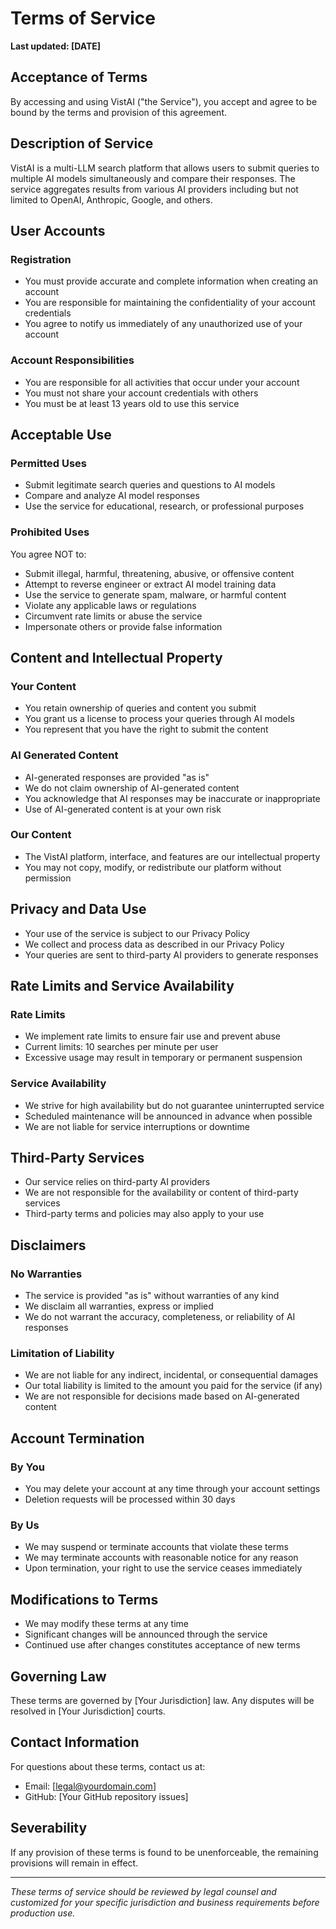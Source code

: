 # Terms of Service

**Last updated: [DATE]**

## Acceptance of Terms

By accessing and using VistAI ("the Service"), you accept and agree to be bound by the terms and provision of this agreement.

## Description of Service

VistAI is a multi-LLM search platform that allows users to submit queries to multiple AI models simultaneously and compare their responses. The service aggregates results from various AI providers including but not limited to OpenAI, Anthropic, Google, and others.

## User Accounts

### Registration
- You must provide accurate and complete information when creating an account
- You are responsible for maintaining the confidentiality of your account credentials
- You agree to notify us immediately of any unauthorized use of your account

### Account Responsibilities
- You are responsible for all activities that occur under your account
- You must not share your account credentials with others
- You must be at least 13 years old to use this service

## Acceptable Use

### Permitted Uses
- Submit legitimate search queries and questions to AI models
- Compare and analyze AI model responses
- Use the service for educational, research, or professional purposes

### Prohibited Uses
You agree NOT to:
- Submit illegal, harmful, threatening, abusive, or offensive content
- Attempt to reverse engineer or extract AI model training data
- Use the service to generate spam, malware, or harmful content
- Violate any applicable laws or regulations
- Circumvent rate limits or abuse the service
- Impersonate others or provide false information

## Content and Intellectual Property

### Your Content
- You retain ownership of queries and content you submit
- You grant us a license to process your queries through AI models
- You represent that you have the right to submit the content

### AI Generated Content
- AI-generated responses are provided "as is"
- We do not claim ownership of AI-generated content
- You acknowledge that AI responses may be inaccurate or inappropriate
- Use of AI-generated content is at your own risk

### Our Content
- The VistAI platform, interface, and features are our intellectual property
- You may not copy, modify, or redistribute our platform without permission

## Privacy and Data Use

- Your use of the service is subject to our Privacy Policy
- We collect and process data as described in our Privacy Policy
- Your queries are sent to third-party AI providers to generate responses

## Rate Limits and Service Availability

### Rate Limits
- We implement rate limits to ensure fair use and prevent abuse
- Current limits: 10 searches per minute per user
- Excessive usage may result in temporary or permanent suspension

### Service Availability
- We strive for high availability but do not guarantee uninterrupted service
- Scheduled maintenance will be announced in advance when possible
- We are not liable for service interruptions or downtime

## Third-Party Services

- Our service relies on third-party AI providers
- We are not responsible for the availability or content of third-party services
- Third-party terms and policies may also apply to your use

## Disclaimers

### No Warranties
- The service is provided "as is" without warranties of any kind
- We disclaim all warranties, express or implied
- We do not warrant the accuracy, completeness, or reliability of AI responses

### Limitation of Liability
- We are not liable for any indirect, incidental, or consequential damages
- Our total liability is limited to the amount you paid for the service (if any)
- We are not responsible for decisions made based on AI-generated content

## Account Termination

### By You
- You may delete your account at any time through your account settings
- Deletion requests will be processed within 30 days

### By Us
- We may suspend or terminate accounts that violate these terms
- We may terminate accounts with reasonable notice for any reason
- Upon termination, your right to use the service ceases immediately

## Modifications to Terms

- We may modify these terms at any time
- Significant changes will be announced through the service
- Continued use after changes constitutes acceptance of new terms

## Governing Law

These terms are governed by [Your Jurisdiction] law. Any disputes will be resolved in [Your Jurisdiction] courts.

## Contact Information

For questions about these terms, contact us at:
- Email: [legal@yourdomain.com]
- GitHub: [Your GitHub repository issues]

## Severability

If any provision of these terms is found to be unenforceable, the remaining provisions will remain in effect.

---

*These terms of service should be reviewed by legal counsel and customized for your specific jurisdiction and business requirements before production use.*